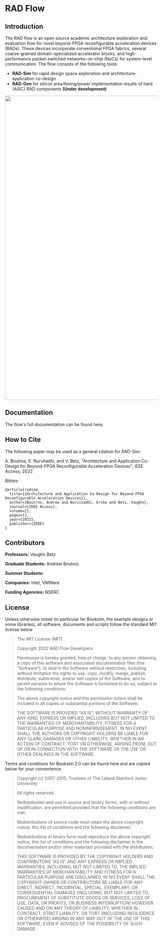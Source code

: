 # RAD Flow

## Introduction
The RAD flow is an open source academic architecture exploration and evaluation flow for novel beyond-FPGA reconfigurable acceleration devices (RADs).
These devices incorporate conventional FPGA fabrics, several coarse-grained domain-specialized accelerator blocks, and high-performance packet-switched networks-on-chip (NoCs) for system-level communication.
The flow consists of the following tools:
- **RAD-Sim** for rapid design space exploration and architecture-application co-design
- **RAD-Gen** for silicon area/timing/power implementation results of hard (ASIC) RAD components **(Under development)**

<img src="https://drive.google.com/uc?export=view&id=1m8ChChTQlDjKXf8buyGt05LwFYkPiHV6" width="1000"/>

## Documentation
The flow's full documentation can be found here.

## How to Cite
The following paper may be used as a general citation for RAD-Sim:

A. Boutros, E. Nurvitadhi, and V. Betz, "Architecture and Application Co-Design for Beyond-FPGA Reconfigurable Acceleration Devices", IEEE Access, 2022

Bibtex:
```
@article{radsim,
  title={{Architecture and Application Co-Design for Beyond-FPGA Reconfigurable Acceleration Devices}},
  author={Boutros, Andrew and Nurvitadhi, Eriko and Betz, Vaughn},
  journal={IEEE Access},
  volume={},
  pages={},
  year={2022},
  publisher={IEEE}
}
```

## Contributors
**Professors:** Vaughn Betz

**Graduate Students:** Andrew Boutros

**Summer Students:**

**Companies:** Intel, VMWare

**Funding Agencies:** NSERC

## License

Unless otherwise noted (in particular for Booksim, the example designs or some libraries), all software, documents and scripts follow the standard MIT license below
> The MIT License (MIT)
>
> Copyright 2022 RAD Flow Developers
>
> Permission is hereby granted, free of charge, to any person obtaining a copy of this software and associated documentation files (the "Software"), to deal in the Software without restriction, including without limitation the rights to use, copy, modify, merge, publish, distribute, sublicense, and/or sell copies of the Software, and to permit persons to whom the Software is furnished to do so, subject to the following conditions:
>
> The above copyright notice and this permission notice shall be included in all copies or substantial portions of the Software.
> 
> THE SOFTWARE IS PROVIDED "AS IS", WITHOUT WARRANTY OF ANY KIND, EXPRESS OR IMPLIED, INCLUDING BUT NOT LIMITED TO THE WARRANTIES OF MERCHANTABILITY, FITNESS FOR A PARTICULAR PURPOSE AND NONINFRINGEMENT. IN NO EVENT SHALL THE AUTHORS OR COPYRIGHT HOLDERS BE LIABLE FOR ANY CLAIM, DAMAGES OR OTHER LIABILITY, WHETHER IN AN ACTION OF CONTRACT, TORT OR OTHERWISE, ARISING FROM, OUT OF OR IN CONNECTION WITH THE SOFTWARE OR THE USE OR OTHER DEALINGS IN THE SOFTWARE.

Terms and conditions for Booksim 2.0 can be found here and are copied below for your convenience.
> Copyright (c) 2007-2015, Trustees of The Leland Stanford Junior University
> 
> All rights reserved.
> 
> Redistribution and use in source and binary forms, with or without modification, are permitted provided that the following conditions are met:
> 
> Redistributions of source code must retain the above copyright notice, this list of conditions and the following disclaimer.
> 
> Redistributions in binary form must reproduce the above copyright notice, this list of conditions and the following disclaimer in the documentation and/or other materials provided with the distribution.
> 
> THIS SOFTWARE IS PROVIDED BY THE COPYRIGHT HOLDERS AND CONTRIBUTORS "AS IS" AND ANY EXPRESS OR IMPLIED WARRANTIES, INCLUDING, BUT NOT LIMITED TO, THE IMPLIED WARRANTIES OF MERCHANTABILITY AND FITNESS FOR A PARTICULAR PURPOSE ARE DISCLAIMED. IN NO EVENT SHALL THE COPYRIGHT OWNER OR CONTRIBUTORS BE LIABLE FOR ANY DIRECT, INDIRECT, INCIDENTAL, SPECIAL, EXEMPLARY, OR CONSEQUENTIAL DAMAGES (INCLUDING, BUT NOT LIMITED TO, PROCUREMENT OF SUBSTITUTE GOODS OR SERVICES; LOSS OF USE, DATA, OR PROFITS; OR BUSINESS INTERRUPTION) HOWEVER CAUSED AND ON ANY THEORY OF LIABILITY, WHETHER IN CONTRACT, STRICT LIABILITY, OR TORT (INCLUDING NEGLIGENCE OR OTHERWISE) ARISING IN ANY WAY OUT OF THE USE OF THIS SOFTWARE, EVEN IF ADVISED OF THE POSSIBILITY OF SUCH DAMAGE.
